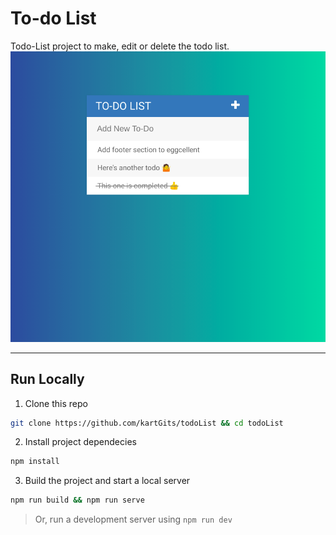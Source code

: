 # To-do List
Todo-List project to make, edit or delete the todo list.
![SS](https://github.com/kartGits/todoList/raw/main/assets/demo.png )

---
## Run Locally
1. Clone this repo
```bash
git clone https://github.com/kartGits/todoList && cd todoList
```
2. Install project dependecies
```bash
npm install
```
3. Build the project and start a local server
```bash
npm run build && npm run serve
```
> Or, run a development server using `npm run dev`
